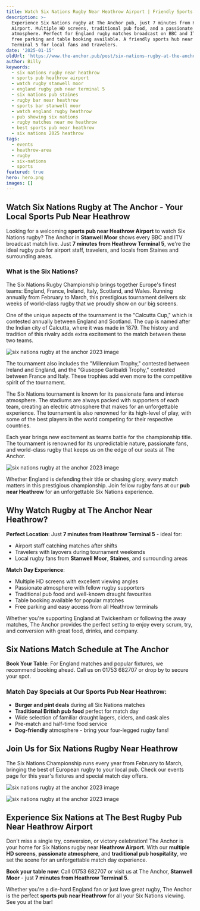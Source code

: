 ```yaml
---
title: Watch Six Nations Rugby Near Heathrow Airport | Friendly Sports Pub Stanwell Moor
description: >-
  Experience Six Nations rugby at The Anchor pub, just 7 minutes from Heathrow
  Airport. Multiple HD screens, traditional pub food, and a passionate
  atmosphere. Perfect for England rugby matches broadcast on BBC and ITV, with
  free parking and table booking available. A friendly sports hub near Heathrow
  Terminal 5 for local fans and travelers.
date: '2025-01-15'
oldUrl: 'https://www.the-anchor.pub/post/six-nations-rugby-at-the-anchor-2023'
author: Billy
keywords:
  - six nations rugby near heathrow
  - sports pub heathrow airport
  - watch rugby stanwell moor
  - england rugby pub near terminal 5
  - six nations pub staines
  - rugby bar near heathrow
  - sports bar stanwell moor
  - watch england rugby heathrow
  - pub showing six nations
  - rugby matches near me heathrow
  - best sports pub near heathrow
  - six nations 2025 heathrow
tags:
  - events
  - heathrow-area
  - rugby
  - six-nations
  - sports
featured: true
hero: hero.png
images: []
---
```


  

## Watch Six Nations Rugby at The Anchor - Your Local Sports Pub Near Heathrow

Looking for a welcoming **sports pub near Heathrow Airport** to watch Six Nations rugby? The Anchor in **Stanwell Moor** shows every BBC and ITV broadcast match live. Just **7 minutes from Heathrow Terminal 5**, we're the ideal rugby pub for airport staff, travelers, and locals from Staines and surrounding areas.

### What is the Six Nations?

The Six Nations Rugby Championship brings together Europe's finest teams: England, France, Ireland, Italy, Scotland, and Wales. Running annually from February to March, this prestigious tournament delivers six weeks of world-class rugby that we proudly show on our big screens.

One of the unique aspects of the tournament is the "Calcutta Cup," which is contested annually between England and Scotland. The cup is named after the Indian city of Calcutta, where it was made in 1879. The history and tradition of this rivalry adds extra excitement to the match between these two teams.

![six nations rugby at the anchor 2023 image](/content/blog/six-nations-rugby-at-the-anchor-2023/image-1.png)

The tournament also includes the "Millennium Trophy," contested between Ireland and England, and the "Giuseppe Garibaldi Trophy," contested between France and Italy. These trophies add even more to the competitive spirit of the tournament.

The Six Nations tournament is known for its passionate fans and intense atmosphere. The stadiums are always packed with supporters of each team, creating an electric atmosphere that makes for an unforgettable experience. The tournament is also renowned for its high-level of play, with some of the best players in the world competing for their respective countries.

  

Each year brings new excitement as teams battle for the championship title. The tournament is renowned for its unpredictable nature, passionate fans, and world-class rugby that keeps us on the edge of our seats at The Anchor.

![six nations rugby at the anchor 2023 image](/content/blog/six-nations-rugby-at-the-anchor-2023/image-2.png)

Whether England is defending their title or chasing glory, every match matters in this prestigious championship. Join fellow rugby fans at our **pub near Heathrow** for an unforgettable Six Nations experience.

## Why Watch Rugby at The Anchor Near Heathrow?

**Perfect Location**: Just **7 minutes from Heathrow Terminal 5** - ideal for:
- Airport staff catching matches after shifts
- Travelers with layovers during tournament weekends  
- Local rugby fans from **Stanwell Moor**, **Staines**, and surrounding areas

**Match Day Experience**:
- Multiple HD screens with excellent viewing angles
- Passionate atmosphere with fellow rugby supporters
- Traditional pub food and well-known draught favourites
- Table booking available for popular matches
- Free parking and easy access from all Heathrow terminals

Whether you're supporting England at Twickenham or following the away matches, The Anchor provides the perfect setting to enjoy every scrum, try, and conversion with great food, drinks, and company.

  

## Six Nations Match Schedule at The Anchor

**Book Your Table**: For England matches and popular fixtures, we recommend booking ahead. Call us on 01753 682707 or drop by to secure your spot.

### Match Day Specials at Our Sports Pub Near Heathrow:
- **Burger and pint deals** during all Six Nations matches
- **Traditional British pub food** perfect for match day
- Wide selection of familiar draught lagers, ciders, and cask ales
- Pre-match and half-time food service
- **Dog-friendly** atmosphere - bring your four-legged rugby fans!

## Join Us for Six Nations Rugby Near Heathrow

The Six Nations Championship runs every year from February to March, bringing the best of European rugby to your local pub. Check our events page for this year's fixtures and special match day offers.

![six nations rugby at the anchor 2023 image](/content/blog/six-nations-rugby-at-the-anchor-2023/image-3.png)

![six nations rugby at the anchor 2023 image](/content/blog/six-nations-rugby-at-the-anchor-2023/image-4.png)

## Experience Six Nations at The Best Rugby Pub Near Heathrow Airport

Don't miss a single try, conversion, or victory celebration! The Anchor is your home for Six Nations rugby near **Heathrow Airport**. With our **multiple HD screens**, **passionate atmosphere**, and **traditional pub hospitality**, we set the scene for an unforgettable match day experience.

**Book your table now**: Call 01753 682707 or visit us at The Anchor, **Stanwell Moor** - just **7 minutes from Heathrow Terminal 5**.

Whether you're a die-hard England fan or just love great rugby, The Anchor is the perfect **sports pub near Heathrow** for all your Six Nations viewing. See you at the bar!
